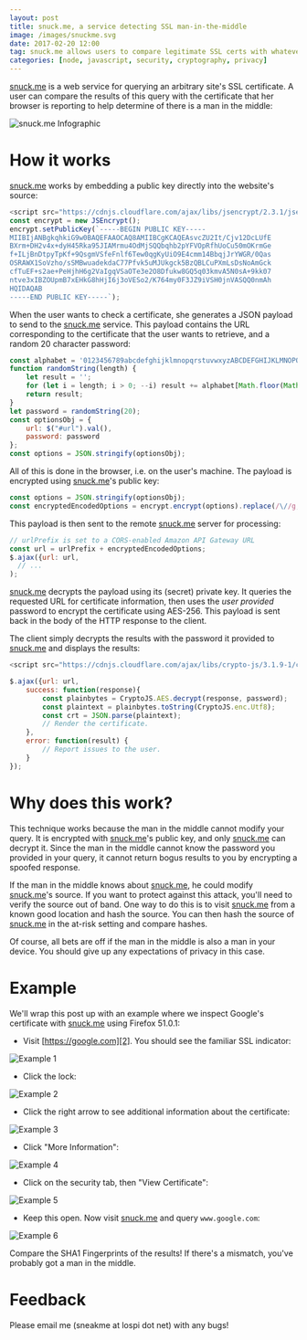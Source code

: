 ```yaml
---
layout: post
title: snuck.me, a service detecting SSL man-in-the-middle
image: /images/snuckme.svg
date: 2017-02-20 12:00
tag: snuck.me allows users to compare legitimate SSL certs with whatever their browser is getting.
categories: [node, javascript, security, cryptography, privacy]
---
```

[1]: https://snuck.me
[2]: https://www.google.com
[3]: https://snuck.me/tutorial.svg

[snuck.me][1] is a web service for querying an arbitrary site's SSL certificate. A user can compare the results of this query with the certificate that her browser is reporting to help determine of there is a man in the middle:

![snuck.me Infographic](https://github.com/JLospinoso/jlospinoso.github.io/raw/master/images/snuckme_infographic.png)

# How it works

[snuck.me][1] works by embedding a public key directly into the website's source:

```js
<script src="https://cdnjs.cloudflare.com/ajax/libs/jsencrypt/2.3.1/jsencrypt.min.js" integrity="sha256-WgvkBqG9+UolqdFC1BJOPcy961WTzXj7C9I034ndc4k=" crossorigin="anonymous"></script>
const encrypt = new JSEncrypt();
encrypt.setPublicKey(`-----BEGIN PUBLIC KEY-----
MIIBIjANBgkqhkiG9w0BAQEFAAOCAQ8AMIIBCgKCAQEAsvcZU2It/Cjv12DcLUfE
BXrm+DH2v4x+dyH45Rka95JIAMrmu4OdMjSQQbqhb2pYFVOpRfhUoCu50mOKrmGe
f+ILjBnDtpyTpKf+9QsgmVSfeFnlf6Tew0qgKyUiO9E4cmm14BbqjJrYWGR/0Qas
OSRAWX1SoVzho/sSMBwuadekdaC77Pfvk5uMJUkgck5BzQBLCuPXmLsDsNoAmGck
cfTuEF+s2ae+PeHjhH6g2VaIgqVSaOTe3e2O8Dfukw8GQ5q03kmvA5N0sA+9kk07
ntve3xIBZOUpmB7xEHkG8hHjI6j3oVESo2/K764my0F3JZ9iVSH0jnVASQQ0nmAh
HQIDAQAB
-----END PUBLIC KEY-----`);
```

When the user wants to check a certificate, she generates a JSON payload to send to the [snuck.me][1] service. This payload contains the URL corresponding to the certificate that the user wants to retrieve, and a random 20 character password:

```js
const alphabet = '0123456789abcdefghijklmnopqrstuvwxyzABCDEFGHIJKLMNOPQRSTUVWXYZ';
function randomString(length) {
    let result = '';
    for (let i = length; i > 0; --i) result += alphabet[Math.floor(Math.random() * alphabet.length)];
    return result;
}
let password = randomString(20);
const optionsObj = {
    url: $("#url").val(),
    password: password
};
const options = JSON.stringify(optionsObj);
```

All of this is done in the browser, i.e. on the user's machine. The payload is encrypted using [snuck.me][1]'s public key:

```js
const options = JSON.stringify(optionsObj);
const encryptedEncodedOptions = encrypt.encrypt(options).replace(/\//g, "_").replace(/\+/g, "-");
```

This payload is then sent to the remote [snuck.me][1] server for processing:

```js
// urlPrefix is set to a CORS-enabled Amazon API Gateway URL
const url = urlPrefix + encryptedEncodedOptions;
$.ajax({url: url,
  // ...
);
```

[snuck.me][1] decrypts the payload using its (secret) private key. It queries the requested URL for certificate information, then uses the _user provided_ password to encrypt the certificate using AES-256. This payload is sent back in the body of the HTTP response to the client.

The client simply decrypts the results with the password it provided to [snuck.me][1] and displays the results:

```js
<script src="https://cdnjs.cloudflare.com/ajax/libs/crypto-js/3.1.9-1/crypto-js.min.js" integrity="sha256-u6BamZiW5tCemje2nrteKC2KoLIKX9lKPSpvCkOhamw=" crossorigin="anonymous"></script>

$.ajax({url: url,
    success: function(response){
        const plainbytes = CryptoJS.AES.decrypt(response, password);
        const plaintext = plainbytes.toString(CryptoJS.enc.Utf8);
        const crt = JSON.parse(plaintext);
        // Render the certificate.
    },
    error: function(result) {
        // Report issues to the user.
    }
});
```

# Why does this work?

This technique works because the man in the middle cannot modify your query. It is encrypted with [snuck.me][1]'s public key, and only [snuck.me][1] can decrypt it. Since the man in the middle cannot know the password you provided in your query, it cannot return bogus results to you by encrypting a spoofed response.

If the man in the middle knows about [snuck.me][1], he could modify [snuck.me][1]'s source. If you want to protect against this attack, you'll need to verify the source out of band. One way to do this is to visit [snuck.me][1] from a known good location and hash the source. You can then hash the source of [snuck.me][1] in the at-risk setting and compare hashes.

Of course, all bets are off if the man in the middle is also a man in your device. You should give up any expectations of privacy in this case.

# Example

We'll wrap this post up with an example where we inspect Google's certificate with [snuck.me][1] using Firefox 51.0.1:

* Visit [https://google.com][2]. You should see the familiar SSL indicator:

![Example 1](https://github.com/JLospinoso/jlospinoso.github.io/raw/master/images/snuckme/img01.PNG)

* Click the lock:

![Example 2](https://github.com/JLospinoso/jlospinoso.github.io/raw/master/images/snuckme/img02.PNG)

* Click the right arrow to see additional information about the certificate:

![Example 3](https://github.com/JLospinoso/jlospinoso.github.io/raw/master/images/snuckme/img03.PNG)

* Click "More Information":

![Example 4](https://github.com/JLospinoso/jlospinoso.github.io/raw/master/images/snuckme/img04.PNG)

* Click on the security tab, then "View Certificate":

![Example 5](https://github.com/JLospinoso/jlospinoso.github.io/raw/master/images/snuckme/img05.PNG)

* Keep this open. Now visit  [snuck.me][1] and query `www.google.com`:

![Example 6](https://github.com/JLospinoso/jlospinoso.github.io/raw/master/images/snuckme/img06.PNG)

Compare the SHA1 Fingerprints of the results! If there's a mismatch, you've probably got a man in the middle.

# Feedback

Please email me (sneakme at lospi dot net) with any bugs!
